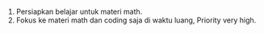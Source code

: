 1. Persiapkan belajar untuk materi math.
2. Fokus ke materi math dan coding saja di waktu luang, Priority very high.
